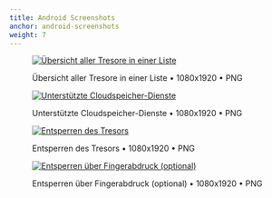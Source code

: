 ```yaml
---
title: Android Screenshots
anchor: android-screenshots
weight: 7
---
```

<div class="flex flex-wrap -mx-3">
  <div class="w-full px-3 md:w-1/2 lg:w-1/3">
    <figure class="rounded shadow bg-white text-center p-2 mb-8">
      <a href="/presskit/de/android-screenshot-1.png"><img class="inline-block mb-2" src="/presskit/de/android-screenshot-1.png" alt="Übersicht aller Tresore in einer Liste"/></a>
      <figcaption>
        <p class="text-sm text-gray-500">Übersicht aller Tresore in einer Liste • 1080x1920 • PNG</p>
      </figcaption>
    </figure>
  </div>
  <div class="w-full px-3 md:w-1/2 lg:w-1/3">
    <figure class="rounded shadow bg-white text-center p-2 mb-8">
      <a href="/presskit/de/android-screenshot-2.png"><img class="inline-block mb-2" src="/presskit/de/android-screenshot-2.png" alt="Unterstützte Cloudspeicher-Dienste"/></a>
      <figcaption>
        <p class="text-sm text-gray-500">Unterstützte Cloudspeicher-Dienste • 1080x1920 • PNG</p>
      </figcaption>
    </figure>
  </div>
  <div class="w-full px-3 md:w-1/2 lg:w-1/3">
    <figure class="rounded shadow bg-white text-center p-2 mb-8">
      <a href="/presskit/de/android-screenshot-3.png"><img class="inline-block mb-2" src="/presskit/de/android-screenshot-3.png" alt="Entsperren des Tresors"/></a>
      <figcaption>
        <p class="text-sm text-gray-500">Entsperren des Tresors • 1080x1920 • PNG</p>
      </figcaption>
    </figure>
  </div>
  <div class="w-full px-3 md:w-1/2 lg:w-1/3">
    <figure class="rounded shadow bg-white text-center p-2 mb-8">
      <a href="/presskit/de/android-screenshot-4.png"><img class="inline-block mb-2" src="/presskit/de/android-screenshot-4.png" alt="Entsperren über Fingerabdruck (optional)"/></a>
      <figcaption>
        <p class="text-sm text-gray-500">Entsperren über Fingerabdruck (optional) • 1080x1920 • PNG</p>
      </figcaption>
    </figure>
  </div>
</div>
